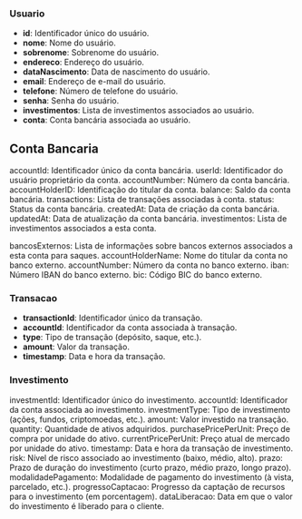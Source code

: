 

### Usuario
- **id**: Identificador único do usuário.
- **nome**: Nome do usuário.
- **sobrenome**: Sobrenome do usuário.
- **endereco**: Endereço do usuário.
- **dataNascimento**: Data de nascimento do usuário.
- **email**: Endereço de e-mail do usuário.
- **telefone**: Número de telefone do usuário.
- **senha**: Senha do usuário.
- **investimentos**: Lista de investimentos associados ao usuário.
- **conta**: Conta bancária associada ao usuário.

## Conta Bancaria
accountId: Identificador único da conta bancária.
userId: Identificador do usuário proprietário da conta.
accountNumber: Número da conta bancária.
accountHolderID: Identificação do titular da conta.
balance: Saldo da conta bancária.
transactions: Lista de transações associadas à conta.
status: Status da conta bancária.
createdAt: Data de criação da conta bancária.
updatedAt: Data de atualização da conta bancária.
investimentos: Lista de investimentos associados a esta conta.

bancosExternos: Lista de informações sobre bancos externos associados a esta conta para saques.
  accountHolderName: Nome do titular da conta no banco externo.
  accountNumber: Número da conta no banco externo.
  iban: Número IBAN do banco externo.
  bic: Código BIC do banco externo.


### Transacao
- **transactionId**: Identificador único da transação.
- **accountId**: Identificador da conta associada à transação.
- **type**: Tipo de transação (depósito, saque, etc.).
- **amount**: Valor da transação.
- **timestamp**: Data e hora da transação.

### Investimento
investmentId: Identificador único do investimento.
accountId: Identificador da conta associada ao investimento.
investmentType: Tipo de investimento (ações, fundos, criptomoedas, etc.).
amount: Valor investido na transação.
quantity: Quantidade de ativos adquiridos.
purchasePricePerUnit: Preço de compra por unidade do ativo.
currentPricePerUnit: Preço atual de mercado por unidade do ativo.
timestamp: Data e hora da transação de investimento.
risk: Nível de risco associado ao investimento (baixo, médio, alto).
prazo: Prazo de duração do investimento (curto prazo, médio prazo, longo prazo).
modalidadePagamento: Modalidade de pagamento do investimento (à vista, parcelado, etc.).
progressoCaptacao: Progresso da captação de recursos para o investimento (em porcentagem).
dataLiberacao: Data em que o valor do investimento é liberado para o cliente.